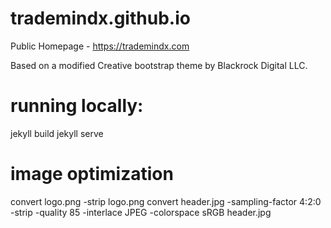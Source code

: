 # trademindx.github.io

Public Homepage - https://trademindx.com

Based on a modified Creative bootstrap theme by Blackrock Digital LLC.

# running locally:
jekyll build
jekyll serve

# image optimization

convert logo.png -strip logo.png
convert header.jpg -sampling-factor 4:2:0 -strip -quality 85 -interlace JPEG -colorspace sRGB header.jpg